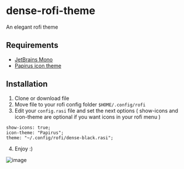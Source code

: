 # dense-rofi-theme
An elegant rofi theme

## Requirements
- [JetBrains Mono](https://www.jetbrains.com/lp/mono/)
- [Papirus icon theme](https://github.com/PapirusDevelopmentTeam/papirus-icon-theme)

## Installation
1. Clone or download file
2. Move file to your rofi config folder `$HOME/.config/rofi`
3. Edit your `config.rasi` file and set the next options ( show-icons and icon-theme are optional if you want icons in your rofi menu )
```
show-icons: true;
icon-theme: "Papirus";
theme: "~/.config/rofi/dense-black.rasi";
```
4. Enjoy :)


![image](https://user-images.githubusercontent.com/45504136/158377567-0530fba0-3f20-4ca6-a145-61fade1fc8ab.png)
